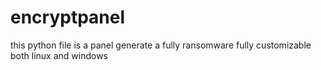 # encryptpanel
this python file is a panel generate a fully ransomware fully customizable both linux and windows
